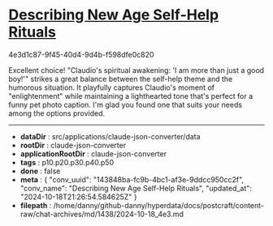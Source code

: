# [Describing New Age Self-Help Rituals](https://claude.ai/chat/143848ba-fc9b-4bc1-af3e-9ddcc950cc2f)

4e3d1c87-9f45-40d4-9d4b-f598dfe0c820

 Excellent choice! "Claudio's spiritual awakening: 'I am more than just a good boy!'" strikes a great balance between the self-help theme and the humorous situation. It playfully captures Claudio's moment of "enlightenment" while maintaining a lighthearted tone that's perfect for a funny pet photo caption. I'm glad you found one that suits your needs among the options provided.

---

* **dataDir** : src/applications/claude-json-converter/data
* **rootDir** : claude-json-converter
* **applicationRootDir** : claude-json-converter
* **tags** : p10.p20.p30.p40.p50
* **done** : false
* **meta** : {
  "conv_uuid": "143848ba-fc9b-4bc1-af3e-9ddcc950cc2f",
  "conv_name": "Describing New Age Self-Help Rituals",
  "updated_at": "2024-10-18T21:26:54.584625Z"
}
* **filepath** : /home/danny/github-danny/hyperdata/docs/postcraft/content-raw/chat-archives/md/1438/2024-10-18_4e3.md